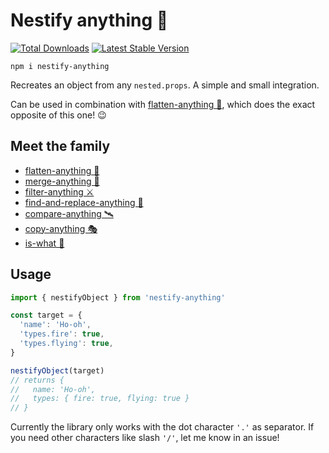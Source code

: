 # Nestify anything 🧅

<a href="https://www.npmjs.com/package/nestify-anything"><img src="https://img.shields.io/npm/v/nestify-anything.svg" alt="Total Downloads"></a>
<a href="https://www.npmjs.com/package/nestify-anything"><img src="https://img.shields.io/npm/dw/nestify-anything.svg" alt="Latest Stable Version"></a>

```
npm i nestify-anything
```

Recreates an object from any `nested.props`. A simple and small integration.

Can be used in combination with [flatten-anything 🏏](https://github.com/mesqueeb/flatten-anything), which does the exact opposite of this one! 😉

## Meet the family

- [flatten-anything 🏏](https://github.com/mesqueeb/flatten-anything)
- [merge-anything 🥡](https://github.com/mesqueeb/merge-anything)
- [filter-anything ⚔️](https://github.com/mesqueeb/filter-anything)
- [find-and-replace-anything 🎣](https://github.com/mesqueeb/find-and-replace-anything)
- [compare-anything 🛰](https://github.com/mesqueeb/compare-anything)
- [copy-anything 🎭](https://github.com/mesqueeb/copy-anything)
- [is-what 🙉](https://github.com/mesqueeb/is-what)

## Usage

```js
import { nestifyObject } from 'nestify-anything'

const target = {
  'name': 'Ho-oh',
  'types.fire': true,
  'types.flying': true,
}

nestifyObject(target)
// returns {
//   name: 'Ho-oh',
//   types: { fire: true, flying: true }
// }
```

Currently the library only works with the dot character `'.'` as separator. If you need other characters like slash `'/'`, let me know in an issue!
